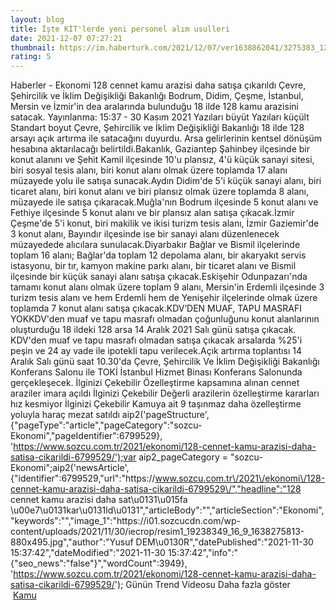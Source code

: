 ```yaml
--- 
layout: blog
title: İşte KİT'lerde yeni personel alım usulleri
date: 2021-12-07 07:27:21
thumbnail: https://im.haberturk.com/2021/12/07/ver1638862041/3275383_1200x627.jpg
rating: 5
---
```

   Haberler - Ekonomi 128 cennet kamu arazisi daha satışa çıkarıldı Çevre, Şehircilik ve İklim Değişikliği Bakanlığı Bodrum, Didim, Çeşme, İstanbul, Mersin ve İzmir'in dea aralarında bulunduğu 18 ilde 128 kamu arazisini satacak.         Yayınlanma: 15:37 - 30 Kasım 2021                  Yazıları büyüt Yazıları küçült Standart boyut         Çevre, Şehircilik ve İklim Değişikliği Bakanlığı 18 ilde 128 arsayı açık artırma ile satacağını duyurdu. Arsa gelirlerinin kentsel dönüşüm hesabına aktarılacağı belirtildi.Bakanlık, Gaziantep Şahinbey ilçesinde bir konut alanını ve Şehit Kamil ilçesinde 10'u plansız, 4'ü küçük sanayi sitesi, biri sosyal tesis alanı, biri konut alanı olmak üzere toplamda 17 alanı müzayede yolu ile satışa sunacak.Aydın Didim'de 5'i küçük sanayi alanı, biri ticaret alanı, biri konut alanı ve biri plansız olmak üzere toplamda 8 alanı, müzayede ile satışa çıkaracak.Muğla'nın Bodrum ilçesinde 5 konut alanı ve Fethiye ilçesinde 5 konut alanı ve bir plansız alan satışa çıkacak.İzmir Çeşme'de 5'i konut, biri makilik ve ikisi turizm tesis alanı, İzmir Gaziemir'de 3 konut alanı, Bayındır ilçesinde ise bir sanayi alanı düzenlenecek müzayedede alıcılara sunulacak.Diyarbakır Bağlar ve Bismil ilçelerinde toplam 16 alanı; Bağlar'da toplam 12 depolama alanı, bir akaryakıt servis istasyonu, bir tır, kamyon makine parkı alanı, bir ticaret alanı ve Bismil ilçesinde bir küçük sanayi alanı satışa çıkacak.Eskişehir Odunpazarı'nda tamamı konut alanı olmak üzere toplam 9 alanı, Mersin'in Erdemli ilçesinde 3 turizm tesis alanı ve hem Erdemli hem de Yenişehir ilçelerinde olmak üzere toplamda 7 konut alanı satışa çıkacak.KDV’DEN MUAF, TAPU MASRAFI YOKKDV'den muaf ve tapu masrafı olmadan çoğunluğunu konut alanlarının oluşturduğu 18 ildeki 128 arsa 14 Aralık 2021 Salı günü satışa çıkacak. KDV'den muaf ve tapu masrafı olmadan satışa çıkacak arsalarda %25'i peşin ve 24 ay vade ile ipotekli tapu verilecek.Açık artırma toplantısı 14 Aralık Salı günü saat 10.30'da Çevre, Şehircilik Ve İklim Değişikliği Bakanlığı Konferans Salonu ile TOKİ İstanbul Hizmet Binası Konferans Salonunda gerçekleşecek.     İlginizi Çekebilir Özelleştirme kapsamına alınan cennet araziler imara açıldı      İlginizi Çekebilir Değerli arazilerin özelleştirme kararları hız kesmiyor      İlginizi Çekebilir Kamuya ait 9 taşınmaz daha özelleştirme yoluyla haraç mezat satıldı  aip2('pageStructure', {"pageType":"article","pageCategory":"sozcu-Ekonomi","pageIdentifier":6799529}, 'https://www.sozcu.com.tr/2021/ekonomi/128-cennet-kamu-arazisi-daha-satisa-cikarildi-6799529/');var aip2_pageCategory = "sozcu-Ekonomi";aip2('newsArticle', {"identifier":6799529,"url":"https:\/\/www.sozcu.com.tr\/2021\/ekonomi\/128-cennet-kamu-arazisi-daha-satisa-cikarildi-6799529\/","headline":"128 cennet kamu arazisi daha sat\u0131\u015fa \u00e7\u0131kar\u0131ld\u0131","articleBody":"","articleSection":"Ekonomi","keywords":"","image_1":"https:\/\/i01.sozcucdn.com\/wp-content\/uploads\/2021\/11\/30\/iecrop\/resim1_19238349_16_9_1638275813-880x495.jpg","author":"Yusuf DEM\u0130R","datePublished":"2021-11-30 15:37:42","dateModified":"2021-11-30 15:37:42","info":"{\"seo_news\":\"false\"}","wordCount":3949}, 'https://www.sozcu.com.tr/2021/ekonomi/128-cennet-kamu-arazisi-daha-satisa-cikarildi-6799529/');  Günün Trend Videosu   Daha fazla göster   </br>&nbsp;<a href="">Kamu</a>